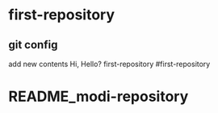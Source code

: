 # first-repository
## git config
add new contents
Hi, Hello?
first-repository
#first-repository
# README_modi-repository
